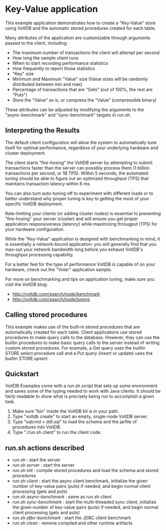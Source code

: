 Key-Value application
===========================
This example application demonstrates how to create a "Key-Value" store using VoltDB and the automatic stored procedures created for each table.

Many attributes of the application are customizable through arguments passed to the client, including:

  - The maximum number of transactions the client will attempt per second
  - How long the sample client runs
  - When to start recording performance statistics
  - How frequently to report those statistics
  - "Key" size
  - Minimum and Maximum "Value" size (Value sizes will be randomly distributed between min and max)
  - Percentage of transactions that are "Gets" (out of 100%, the rest are "Puts")
  - Store the "Value" as is, or compress the "Value" (compressible binary)

These attributes can be adjusted by modifying the arguments to the "async-benchmark" and "sync-benchmark" targets in run.sh.

Interpreting the Results
------------------------
The default client configuration will allow the system to automatically tune itself for optimal performance, regardless of your underlying hardware and cluster deployment.

The client starts "fire-hosing" the VoltDB server by attempting to submit transactions faster than the server can possibly process them (1 billion transactions per second, or 1B TPS).  Within 5 seconds, the automated tuning should be able to figure out an optimized throughput (TPS) that maintains transaction latency within 6 ms.

You can also turn auto-tuning off to experiment with different loads or to better understand why proper tuning is key to getting the most of your specific VoltDB deployment.

Rate-limiting your clients (or adding cluster nodes) is essential to preventing "fire-hosing" your server (cluster) and will ensure you get proper application responsiveness (latency) while maximizing througput (TPS) for your hardware configuration.

While the "Key-Value" application is designed with benchmarking in mind, it is essentially a network-bound application: you will generally find that you max-out your network bandwidth long before you exhaust VoltDB's throughput processing capability.

For a better feel for the type of performance VoltDB is capable of on your hardware, check out the "Voter" application sample.

For more on benchmarking and tips on application tuning, make sure you visit the VoltDB blog:
 - http://voltdb.com/search/node/benchmark
 - http://voltdb.com/search/node/tuning

Calling stored procedures
-------------------------
This example makes use of the built-in stored procedures that are automatically created for each table. Client applications use stored procedures to make query calls to the database. However, they can use the builtin procedures to make basic query calls to the server instead of writing custom stored procedures. For example, a Get query uses the builtin STORE.select procedure call and a Put query (insert or update) uses the builtin STORE.upsert.

Quickstart
-----------
VoltDB Examples come with a run.sh script that sets up some environment and saves some of the typing needed to work with Java clients. It should be fairly readable to show what is precisely being run to accomplish a given task.

1. Make sure "bin" inside the VoltDB kit is in your path.
2. Type "voltdb create" to start an empty, single-node VoltDB server.
3. Type "sqlcmd < ddl.sql" to load the schema and the jarfile of procedures into VoltDB.
4. Type "./run.sh client" to run the client code.

run.sh actions described
---------------------
- *run.sh* : start the server
- *run.sh server* : start the server
- *run.sh init* : compile stored procedures and load the schema and stored procedures
- *run.sh client* : start the async client benchmark, initialize the given number of key-value pairs (puts) if needed, and begin normal client processing (gets and puts)
- *run.sh async-benchmark* : same as run.sh client
- *run.sh sync-benchmark* : start the multi-threaded sync client,  initialize the given number of key-value pairs (puts) if needed, and begin normal client processing (gets and puts)
- *run.sh jdbc-benchmark* : start the JDBC client benchmark
- *run.sh clean* : remove compiled and other runtime artifacts
